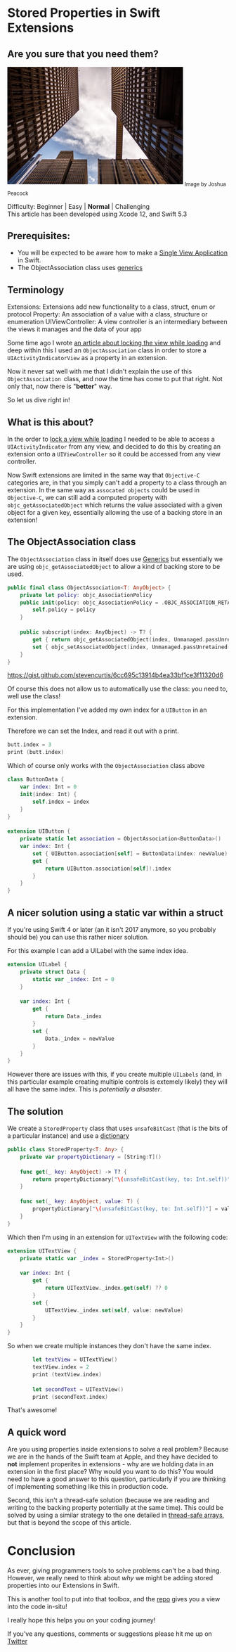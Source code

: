 # Stored Properties in Swift Extensions
## Are you sure that you need them?

![photo-1473957678922-1cff9a047932](Images/photo-1473957678922-1cff9a047932.jpeg)
<sub>Image by Joshua Peacock</sub>

Difficulty: Beginner | Easy | **Normal** | Challenging<br/>
This article has been developed using Xcode 12, and Swift 5.3

## Prerequisites:
* You will be expected to be aware how to make a [Single View Application](https://medium.com/swlh/your-first-ios-application-using-xcode-9983cf6efb71) in Swift.
* The ObjectAssociation class uses [generics](https://medium.com/better-programming/generics-in-swift-aa111f1c549) 

## Terminology
Extensions: Extensions add new functionality to a class, struct, enum or protocol
Property: An association of a value with a class, structure or enumeration
UIViewController: A view controller is an intermediary between the views it manages and the data of your app

Some time ago I wrote [an article about locking the view while loading](https://medium.com/swlh/locking-the-view-during-loading-f4554a9912a9) and deep within this I used an `ObjectAssociation` class in order to store a `UIActivityIndicatorView` as a property in an extension.

Now it never sat well with me that I didn't explain the use of this `ObjectAssociation `class, and now the time has come to put that right. Not only that, now there is "**better**" way.

So let us dive right in!

## What is this about?
In the order to [lock a view while loading](https://medium.com/swlh/locking-the-view-during-loading-f4554a9912a9) I needed to be able to access a `UIActivityIndicator` from any view, and decided to do this by creating an extension onto a `UIViewController` so it could be accessed from any view controller. 

Now Swift extensions are limited in the same way that `Objective-C` categories are, in that you simply can't add a property to a class through an extension. In the same way as `assocated objects` could be used in `Objective-C`, we can still add a computed property with `objc_getAssociatedObject` which returns the value associated with a given object for a given key, essentially allowing the use of a backing store in an extension!

## The ObjectAssociation class
The `ObjectAssociation` class in itself does use [Generics](https://medium.com/better-programming/generics-in-swift-aa111f1c549) but essentially we are using `objc_getAssociatedObject` to allow a kind of backing store to be used.

```swift
public final class ObjectAssociation<T: AnyObject> {
    private let policy: objc_AssociationPolicy
    public init(policy: objc_AssociationPolicy = .OBJC_ASSOCIATION_RETAIN_NONATOMIC) {
        self.policy = policy
    }

    public subscript(index: AnyObject) -> T? {
        get { return objc_getAssociatedObject(index, Unmanaged.passUnretained(self).toOpaque()) as! T? }
        set { objc_setAssociatedObject(index, Unmanaged.passUnretained(self).toOpaque(), newValue, policy) }
    }
}
```

https://gist.github.com/stevencurtis/6cc695c13914b4ea33bf1ce3f11320d6

Of course this does not allow us to automatically use the class: you need to, well use the class!

For this implementation I've added my own index for a `UIButton` in an extension.

Therefore we can set the Index, and read it out with a print.

```swift
butt.index = 3
print (butt.index)
```

Which of course only works with the `ObjectAssociation` class above

```swift
class ButtonData {
    var index: Int = 0
    init(index: Int) {
        self.index = index
    }
}

extension UIButton {
    private static let association = ObjectAssociation<ButtonData>()
    var index: Int {
        set { UIButton.association[self] = ButtonData(index: newValue) }
        get {
            return UIButton.association[self]!.index
        }
    }
}
```

## A nicer solution using a static var within a struct
If you're using Swift 4 or later (an it isn't 2017 anymore, so you probably should be) you can use this rather nicer solution. 

For this example I can add a UILabel with the same index idea.

```swift 
extension UILabel {
    private struct Data {
        static var _index: Int = 0
    }
    
    var index: Int {
        get {
            return Data._index
        }
        set {
            Data._index = newValue
        }
    }
}
```

However there are issues with this, if you create multiple `UILabels` (and, in this particular example creating multiple controls is extemely likely) they will all have the same index. This is *potentially a disaster*.

## The solution
We create a `StoredProperty` class that uses `unsafeBitCast` (that is the bits of a particular instance) and use a [dictionary](https://medium.com/@stevenpcurtis.sc/dictionary-in-swift-52b14d6cfa93)

```swift
public class StoredProperty<T: Any> {
    private var propertyDictionary = [String:T]()
   
    func get(_ key: AnyObject) -> T? {
        return propertyDictionary["\(unsafeBitCast(key, to: Int.self))"] ?? nil
    }
   
    func set(_ key: AnyObject, value: T) {
        propertyDictionary["\(unsafeBitCast(key, to: Int.self))"] = value
    }
}
```

Which then I'm using in an extension for `UITextView` with the following code:

```swift
extension UITextView {
    private static var _index = StoredProperty<Int>()
    
    var index: Int {
        get {
            return UITextView._index.get(self) ?? 0
        }
        set {
            UITextView._index.set(self, value: newValue)
        }
    }
}
```

So when we create multiple instances they don't have the same index. 

```swift
        let textView = UITextView()
        textView.index = 2
        print (textView.index)
        
        let secondText = UITextView()
        print (secondText.index)
```

That's awesome!

## A quick word
Are you using properties inside extensions to solve a real problem? Because we are in the hands of the Swift team at Apple, and they have decided to **not** implement properites in extensions - why are we holding data in an extension in the first place? Why would you want to do this? You would need to have a good answer to this question, particularly if you are thinking of implementing something like this in production code.

Second, this isn't a thread-safe solution (because we are reading and writing to the backing property potentially at the same time). This could be solved by using a similar strategy to the one detailed in [thread-safe arrays](https://medium.com/@stevenpcurtis.sc/swift-thread-safe-arrays-ed1541301eb3), but that is beyond the scope of this article.  

# Conclusion
As ever, giving programmers tools to solve problems can't be a bad thing. However, we really need to think about *why* we might be adding stored properties into our Extensions in Swift.

This is another tool to put into that toolbox, and the [repo](https://github.com/stevencurtis/SwiftCoding/tree/master/StoredProperties) gives you a view into the code in-situ!

I really hope this helps you on your coding journey!

If you've any questions, comments or suggestions please hit me up on [Twitter](https://twitter.com/stevenpcurtis) 